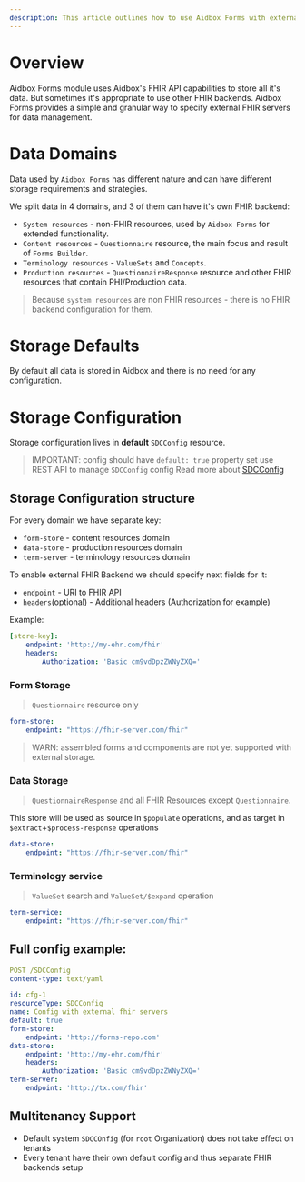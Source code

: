 ```yaml
---
description: This article outlines how to use Aidbox Forms with external FHIR servers.
---
```


# Overview

Aidbox Forms module uses Aidbox's FHIR API capabilities to store all it's data. 
But sometimes it's appropriate to use other FHIR backends. 
Aidbox Forms provides a simple and granular way to specify external FHIR servers
for data management.

# Data Domains

Data used by `Aidbox Forms` has different nature and can have different storage requirements and strategies.

We split data in 4 domains, and 3 of them can have it's own FHIR backend:

- `System resources` - non-FHIR resources, used by `Aidbox Forms` for extended functionality.
- `Content resources` - `Questionnaire` resource, the main focus and result of `Forms Builder`.
- `Terminology resources` - `ValueSets` and `Concepts`.
- `Production resources` - `QuestionnaireResponse` resource and other FHIR resources that contain PHI/Production data.

> Because `system resources` are non FHIR resources - there is no FHIR backend configuration for them.

# Storage Defaults

By default all data is stored in Aidbox and there is no need for any configuration.

# Storage Configuration

Storage configuration lives in **default** `SDCConfig` resource.

> IMPORTANT: config should have `default: true` property set
> use REST API to manage `SDCConfig` config
> Read more about [SDCConfig](../../../modules/aidbox-forms/aidbox-ui-builder-alpha/configuration.md)

## Storage Configuration structure

For every domain we have separate key:

- `form-store` - content resources domain
- `data-store` - production resources domain
- `term-server` - terminology resources domain

To enable external FHIR Backend we should specify next fields for it:

- `endpoint` - URI to FHIR API
- `headers`(optional) - Additional headers (Authorization for example)

Example: 

```yaml
[store-key]:
    endpoint: 'http://my-ehr.com/fhir'
    headers:
        Authorization: 'Basic cm9vdDpzZWNyZXQ='
```

### Form Storage 

> `Questionnaire` resource only

```yaml
form-store:
    endpoint: "https://fhir-server.com/fhir"
```

> WARN: assembled forms and components are not yet supported with external storage.

### Data Storage

> `QuestionnaireResponse` and all FHIR Resources except `Questionnaire`.

This store will be used as source in `$populate` operations, and as target in `$extract`+`$process-response` operations

```yaml
data-store:
    endpoint: "https://fhir-server.com/fhir"
```

### Terminology service

> `ValueSet` search and `ValueSet/$expand` operation

```yaml
term-service:
    endpoint: "https://fhir-server.com/fhir"
```

## Full config example:

```yaml
POST /SDCConfig
content-type: text/yaml

id: cfg-1
resourceType: SDCConfig
name: Config with external fhir servers
default: true
form-store: 
    endpoint: 'http://forms-repo.com'
data-store: 
    endpoint: 'http://my-ehr.com/fhir'
    headers:
        Authorization: 'Basic cm9vdDpzZWNyZXQ='
term-server:
    endpoint: 'http://tx.com/fhir'
```


## Multitenancy Support

- Default system `SDCCOnfig` (for `root` Organization) does not take effect on tenants
- Every tenant have their own default config and thus separate FHIR backends setup


<!-- ## Proxied API -->

<!-- ``` -->
<!-- CRUD /sdc/[rt] -->
<!-- ``` -->

<!-- ``` -->
<!-- CRUD /sdc/[rt]/[id] -->
<!-- ``` -->

<!-- ``` -->
<!-- GET /sdc/ValueSet/$expand -->
<!-- ``` -->


